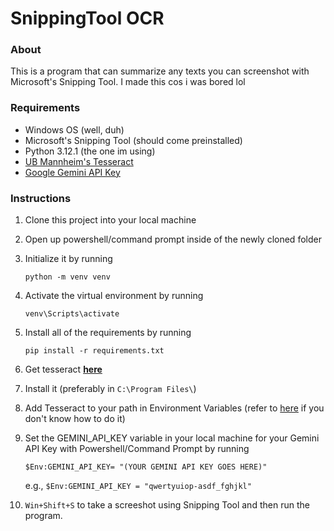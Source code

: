 # SnippingTool OCR

### About

This is a program that can summarize any texts you can screenshot with Microsoft's Snipping Tool. I made this cos i was bored lol

### Requirements

- Windows OS (well, duh)
- Microsoft's Snipping Tool (should come preinstalled)
- Python 3.12.1 (the one im using)
- [UB Mannheim's Tesseract](https://github.com/tesseract-ocr/tesseract)
- [Google Gemini API Key](https://aistudio.google.com/app/apikey)

### Instructions

1.  Clone this project into your local machine
2.  Open up powershell/command prompt inside of the newly cloned folder
3.  Initialize it by running

    `python -m venv venv`

4.  Activate the virtual environment by running

    `venv\Scripts\activate`

5.  Install all of the requirements by running

    `pip install -r requirements.txt`

6.  Get tesseract **[here](https://github.com/tesseract-ocr/tesseract)**
7.  Install it (preferably in `C:\Program Files\`)
8.  Add Tesseract to your path in Environment Variables (refer to [here](https://www.google.com/search?q=how+to+add+environment+variable+in+windows&oq=how+do+i+add+to+envir&sourceid=chrome&ie=UTF-8) if you don't know how to do it)
9.  Set the GEMINI_API_KEY variable in your local machine for your Gemini API Key with Powershell/Command Prompt by running

    `$Env:GEMINI_API_KEY= "(YOUR GEMINI API KEY GOES HERE)"`

    e.g.,
    `$Env:GEMINI_API_KEY = "qwertyuiop-asdf_fghjkl"`

10. `Win+Shift+S` to take a screeshot using Snipping Tool and then run the program.
